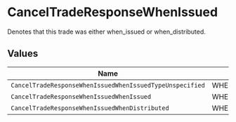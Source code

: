 # CancelTradeResponseWhenIssued

Denotes that this trade was either when_issued or when_distributed.


## Values

| Name                                                     | Value                                                    |
| -------------------------------------------------------- | -------------------------------------------------------- |
| `CancelTradeResponseWhenIssuedWhenIssuedTypeUnspecified` | WHEN_ISSUED_TYPE_UNSPECIFIED                             |
| `CancelTradeResponseWhenIssuedWhenIssued`                | WHEN_ISSUED                                              |
| `CancelTradeResponseWhenIssuedWhenDistributed`           | WHEN_DISTRIBUTED                                         |